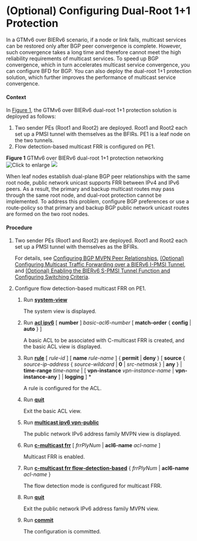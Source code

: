 (Optional) Configuring Dual-Root 1+1 Protection
===============================================

In a GTMv6 over BIERv6 scenario, if a node or link fails, multicast services can be restored only after BGP peer convergence is complete. However, such convergence takes a long time and therefore cannot meet the high reliability requirements of multicast services. To speed up BGP convergence, which in turn accelerates multicast service convergence, you can configure BFD for BGP. You can also deploy the dual-root 1+1 protection solution, which further improves the performance of multicast service convergence.

#### Context

In [Figure 1](#EN-US_TASK_0000001188582653__fig2048117501308), the GTMv6 over BIERv6 dual-root 1+1 protection solution is deployed as follows:

1. Two sender PEs (Root1 and Root2) are deployed. Root1 and Root2 each set up a PMSI tunnel with themselves as the BFIRs. PE1 is a leaf node on the two tunnels.
2. Flow detection-based multicast FRR is configured on PE1.

**Figure 1** GTMv6 over BIERv6 dual-root 1+1 protection networking  
![](figure/en-us_image_0000001188582657.png "Click to enlarge")
![](../../../../public_sys-resources/note_3.0-en-us.png) 

When leaf nodes establish dual-plane BGP peer relationships with the same root node, public network unicast supports FRR between IPv4 and IPv6 peers. As a result, the primary and backup multicast routes may pass through the same root node, and dual-root protection cannot be implemented. To address this problem, configure BGP preferences or use a route-policy so that primary and backup BGP public network unicast routes are formed on the two root nodes.



#### Procedure

1. Two sender PEs (Root1 and Root2) are deployed. Root1 and Root2 each set up a PMSI tunnel with themselves as the BFIRs.
   
   
   
   For details, see [Configuring BGP MVPN Peer Relationships](dc_bierv6_cfg_0009.html), [(Optional) Configuring Multicast Traffic Forwarding over a BIERv6 I-PMSI Tunnel](dc_bierv6_cfg_0010.html), and [(Optional) Enabling the BIERv6 S-PMSI Tunnel Function and Configuring Switching Criteria](dc_bierv6_cfg_0011.html).
2. Configure flow detection-based multicast FRR on PE1.
   1. Run [**system-view**](cmdqueryname=system-view)
      
      
      
      The system view is displayed.
   2. Run [**acl ipv6**](cmdqueryname=acl+ipv6) [ **number** ] *basic-acl6-number* [ **match-order** { **config** | **auto** } ]
      
      
      
      A basic ACL to be associated with C-multicast FRR is created, and the basic ACL view is displayed.
   3. Run [**rule**](cmdqueryname=rule) [ *rule-id* ] [ **name** *rule-name* ] { **permit** | **deny** } [ **source** { *source-ip-address* { *source-wildcard* | **0** | *src-netmask* } | **any** } | **time-range** *time-name* | [ **vpn-instance** *vpn-instance-name* | **vpn-instance-any** ] | **logging** ] \*
      
      
      
      A rule is configured for the ACL.
   4. Run [**quit**](cmdqueryname=quit)
      
      
      
      Exit the basic ACL view.
   5. Run [**multicast ipv6 vpn-public**](cmdqueryname=multicast+ipv6+vpn-public)
      
      
      
      The public network IPv6 address family MVPN view is displayed.
   6. Run [**c-multicast frr**](cmdqueryname=c-multicast+frr) [ *frrPlyNum* | **acl6-name** *acl-name* ]
      
      
      
      Multicast FRR is enabled.
   7. Run [**c-multicast frr flow-detection-based**](cmdqueryname=c-multicast+frr+flow-detection-based) { *frrPlyNum* | **acl6-name** *acl-name* }
      
      
      
      The flow detection mode is configured for multicast FRR.
   8. Run [**quit**](cmdqueryname=quit)
      
      
      
      Exit the public network IPv6 address family MVPN view.
   9. Run [**commit**](cmdqueryname=commit)
      
      
      
      The configuration is committed.